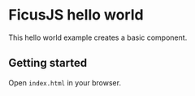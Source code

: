 # FicusJS hello world

This hello world example creates a basic component.

## Getting started

Open `index.html` in your browser.
